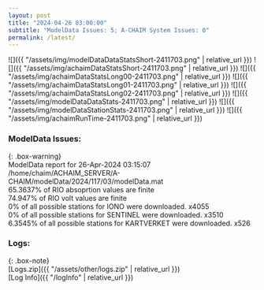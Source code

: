 ```yaml
---
layout: post
title: "2024-04-26 03:00:00"
subtitle: "ModelData Issues: 5; A-CHAIM System Issues: 0"
permalink: /latest/
---
```


![]({{ "/assets/img/modelDataDataStatsShort-2411703.png" | relative_url }})
![]({{ "/assets/img/achaimDataStatsShort-2411703.png" | relative_url }})
![]({{ "/assets/img/achaimDataStatsLong00-2411703.png" | relative_url }})
![]({{ "/assets/img/achaimDataStatsLong01-2411703.png" | relative_url }})
![]({{ "/assets/img/achaimDataStatsLong02-2411703.png" | relative_url }})
![]({{ "/assets/img/modelDataDataStats-2411703.png" | relative_url }})
![]({{ "/assets/img/modelDataStationStats-2411703.png" | relative_url }})
![]({{ "/assets/img/achaimRunTime-2411703.png" | relative_url }})


### ModelData Issues:  
  
{: .box-warning}  
 ModelData report for 26-Apr-2024 03:15:07   
 /home/chaim/ACHAIM_SERVER/A-CHAIM/modelData/2024/117/03/modelData.mat   
 65.3637% of RIO absoprtion values are finite   
 74.947% of RIO volt values are finite   
 0% of all possible stations for IONO were downloaded. x4055   
 0% of all possible stations for SENTINEL were downloaded. x3510   
 6.3545% of all possible stations for KARTVERKET were downloaded. x526   
  


### Logs:  
  
{: .box-note}  
[Logs.zip]({{ "/assets/other/logs.zip" | relative_url }})  
[Log Info]({{ "/logInfo" | relative_url }})  
